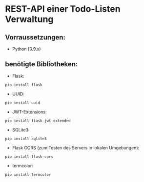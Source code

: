 # REST-API einer Todo-Listen Verwaltung
## Vorraussetzungen:
- Python (3.9.x) 
## benötigte Bibliotheken:
- Flask: 
```
pip install flask
```
- UUID:
```
pip install uuid
```
- JWT-Extensions:
```
pip install flask-jwt-extended
```
- SQLite3:
```
pip install sqlite3
```
- Flask CORS (zum Testen des Servers in lokalen Umgebungen):
```
pip install flask-cors
```
- termcolor:
```
pip install termcolor
```